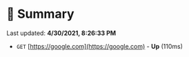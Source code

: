 # 📖 Summary
Last updated: **4/30/2021, 8:26:33 PM**

- `GET` [https://google.com](https://google.com) - **Up** (110ms)
